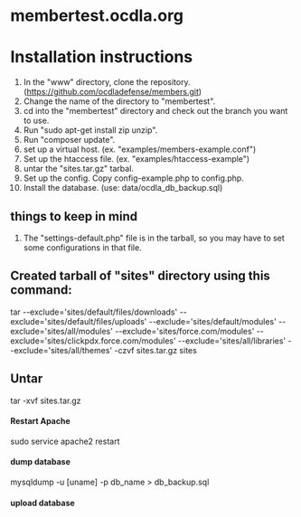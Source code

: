 # membertest.ocdla.org


# Installation instructions
1. In the "www" directory, clone the repository. (https://github.com/ocdladefense/members.git) 
2. Change the name of the directory to "membertest".
3. cd into the "membertest" directory and check out the branch you want to use.
4. Run "sudo apt-get install zip unzip".
5. Run "composer update".
6. set up a virtual host.  (ex. "examples/members-example.conf")
7. Set up the htaccess file. (ex. "examples/htaccess-example")
8. untar the "sites.tar.gz" tarbal.
9. Set up the config.  Copy config-example.php to config.php.
10. Install the database. (use: data/ocdla_db_backup.sql)

## things to keep in mind
1. The "settings-default.php" file is in the tarball, so you may have to set some configurations in that file.


## Created tarball of "sites" directory using this command:
tar --exclude='sites/default/files/downloads' --exclude='sites/default/files/uploads' --exclude='sites/default/modules' --exclude='sites/all/modules' --exclude='sites/force.com/modules' --exclude='sites/clickpdx.force.com/modules' --exclude='sites/all/libraries' --exclude='sites/all/themes' -czvf sites.tar.gz sites


## Untar
tar -xvf sites.tar.gz

#### Restart Apache
sudo service apache2 restart


#### dump database
mysqldump -u [uname] -p db_name > db_backup.sql

#### upload database

